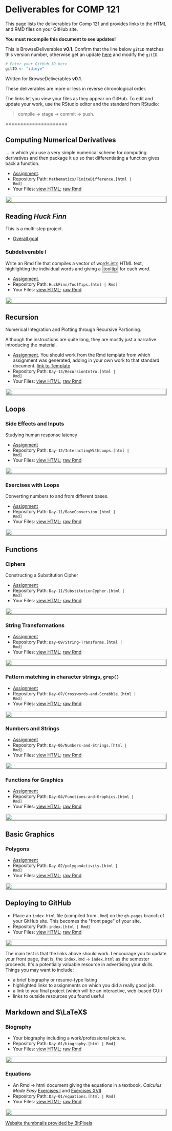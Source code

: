 # Deliverables for COMP 121

This page lists the deliverables for Comp 121 and provides links to the HTML and RMD files on your GitHub site. 

**You must recompile this document to see updates!**

This is BrowseDeliverables **v0.1**.  Confirm that the line below `gitID` matches this version number, otherwise get an update [here](http://dtkaplan.github.io/ScientificComputing/Assignments/BrowseDeliverables.Rmd) and modify the `gitID`.


```r
# Enter your GitHub ID here
gitID <- "idieye"
```



<style>
IMG.thumbpage {
    display: block;
    margin-left: auto;
    margin-right: auto;
    border-style: outset
    }
span.border {
border: thick solid #CCCCCC;
}
</style>
</style>

Written for BrowseDeliverables **v0.1**.


These deliverables are more or less in reverse chronological order.

The links let you view your files as they appear on GitHub.  To edit and update your work, use the RStudio editor and the standard from RStudio: 
> compile -> stage -> commit -> push.

=====================

## Computing Numerical Derivatives

... in which you use a very simple numerical scheme for computing derivatives and then package it up so that differentiating a function gives back a function.

* [Assignment](http://dtkaplan.github.io/ScientificComputing/Assignments/FiniteDifferenceDifferentiation.html).  
* Repository Path: <code>Mathematics/FiniteDifference.[html | Rmd]</code>
* Your Files: [view HTML](http://idieye.github.io/CS121-Work/Mathematics/FiniteDifference.html); [raw Rmd](http://idieye.github.io/CS121-Work/Mathematics/FiniteDifference.Rmd) 

<a href='http://idieye.github.io/CS121-Work/Mathematics/FiniteDifference.html'><img class='thumbpage' src='http://img.bitpixels.com/getthumbnail?code=75555&url=idieye.github.io/CS121-Work/Mathematics/FiniteDifference.html&size=200'></a>


## Reading *Huck Finn*

This is a multi-step project.

* [Overall goal](InteractiveHuckFinn.html)

### Subdeliverable I

Write an Rmd file that compiles a vector of words into HTML text, highlighting the individual words and giving a <span class="border" title="like this tooltip">tooltip</span> for each word.

* [Assignment](http://dtkaplan.github.io/ScientificComputing/Assignments/ToolTips.html).  
* Repository Path: <code>HuckFinn/ToolTips.[html | Rmd]</code>
* Your Files: [view HTML](http://idieye.github.io/CS121-Work/HuckFinn/ToolTips.html); [raw Rmd](http://idieye.github.io/CS121-Work/HuckFinn/ToolTips.Rmd) 

<a href='http://idieye.github.io/CS121-Work/HuckFinn/ToolTips.html'><img class='thumbpage' src='http://img.bitpixels.com/getthumbnail?code=75555&url=idieye.github.io/CS121-Work/HuckFinn/ToolTips.html&size=200'></a>


## Recursion

Numerical Integration and Plotting through Recursive Partioning.

Although the instructions are quite long, they are mostly just a narrative introducing the material.  

* [Assignment](http://dtkaplan.github.io/ScientificComputing/Assignments/RecursionIntro.html).  You should work from the Rmd template from which assignment was generated, adding in your own work to that standard document. [link to Template](http://dtkaplan.github.io/ScientificComputing/Assignments/RecursionIntro.Rmd)    
* Repository Path: <code>Day-13/RecursionIntro.[html | Rmd]</code>
* Your Files: [view HTML](http://idieye.github.io/CS121-Work/Day-13/RecursionIntro.html); [raw Rmd](http://idieye.github.io/CS121-Work/Day-13/RecursionIntro.Rmd) 

<a href='http://idieye.github.io/CS121-Work/Day-13/RecursionIntro.html'><img class='thumbpage' src='http://img.bitpixels.com/getthumbnail?code=75555&url=idieye.github.io/CS121-Work/Day-13/RecursionIntro.html&size=200'></a>


## Loops

### Side Effects and Inputs

Studying human response latency
* [Assignment](http://dtkaplan.github.io/ScientificComputing/Assignments/InteractingWithLoops.html)
* Repository Path: <code>Day-12/InteractingWithLoops.[html | Rmd]</code>
* Your Files: [view HTML](http://idieye.github.io/CS121-Work/Day-12/InteractingWithLoops.html); [raw Rmd](http://idieye.github.io/CS121-Work/Day-12/InteractingWithLoops.Rmd) 

<a href='http://idieye.github.io/CS121-Work/Day-12/InteractingWithLoops.html'><img class='thumbpage' src='http://img.bitpixels.com/getthumbnail?code=75555&url=idieye.github.io/CS121-Work/Day-12/InteractingWithLoops.html&size=200'></a>

### Exercises with Loops

Converting numbers to and from different bases.
* [Assignment](http://dtkaplan.github.io/ScientificComputing/Assignments/BaseConversion.html)
* Repository Path: <code>Day-11/BaseConversion.[html | Rmd]</code>
* Your Files: [view HTML](http://idieye.github.io/CS121-Work/Day-11/BaseConversion.html); [raw Rmd](http://idieye.github.io/CS121-Work/Day-11/BaseConversion.Rmd) 

<a href='http://idieye.github.io/CS121-Work/Day-11/BaseConversion.html'><img class='thumbpage' src='http://img.bitpixels.com/getthumbnail?code=75555&url=idieye.github.io/CS121-Work/Day-11/BaseConversion.html&size=200'></a>

## Functions

### Ciphers

Constructing a Substitution Cipher
* [Assignment](http://dtkaplan.github.io/ScientificComputing/Assignments/SubstitutionCypher.html)
* Repository Path: <code>Day-11/SubstitutionCypher.[html | Rmd]</code>
* Your Files: [view HTML](http://idieye.github.io/CS121-Work/Day-11/SubstitutionCypher.html); [raw Rmd](http://idieye.github.io/CS121-Work/Day-11/SubstitutionCypher.Rmd) 

<a href='http://idieye.github.io/CS121-Work/Day-11/SubstitutionCypher.html'><img class='thumbpage' src='http://img.bitpixels.com/getthumbnail?code=75555&url=idieye.github.io/CS121-Work/Day-11/SubstitutionCypher.html&size=200'></a>


### String Transformations
* [Assignment](http://dtkaplan.github.io/ScientificComputing/Assignments/stringTransforms.html)
* Repository Path: <code>Day-09/String-Transforms.[html | Rmd]</code>
* Your Files: [view HTML](http://idieye.github.io/CS121-Work/Day-09/String-Transforms.html); [raw Rmd](http://idieye.github.io/CS121-Work/Day-09/String-Transforms.Rmd) 

<a href='http://idieye.github.io/CS121-Work/Day-09/String-Transforms.html'><img class='thumbpage' src='http://img.bitpixels.com/getthumbnail?code=75555&url=idieye.github.io/CS121-Work/Day-09/String-Transforms.html&size=200'></a>

### Pattern matching in character strings, `grep()`

* [Assignment](http://dtkaplan.github.io/ScientificComputing/Assignments/Crosswords-and-Scrabble.html)
* Repository Path: <code>Day-07/Crosswords-and-Scrabble.[html | Rmd]</code>
* Your Files: [view HTML](http://idieye.github.io/CS121-Work/Day-07/Crosswords-and-Scrabble.html); [raw Rmd](http://idieye.github.io/CS121-Work/Day-07/Crosswords-and-Scrabble.Rmd) 

<a href='http://idieye.github.io/CS121-Work/Day-07/Crosswords-and-Scrabble.html'><img class='thumbpage' src='http://img.bitpixels.com/getthumbnail?code=75555&url=idieye.github.io/CS121-Work/Day-07/Crosswords-and-Scrabble.html&size=200'></a>

### Numbers and Strings

* [Assignment](http://dtkaplan.github.io/ScientificComputing/Assignments/Numbers-and-Strings.html)
* Repository Path: <code>Day-06/Numbers-and-Strings.[html | Rmd]</code>
* Your Files: [view HTML](http://idieye.github.io/CS121-Work/Day-06/Numbers-and-Strings.html); [raw Rmd](http://idieye.github.io/CS121-Work/Day-06/Numbers-and-Strings.Rmd) 

<a href='http://idieye.github.io/CS121-Work/Day-06/Numbers-and-Strings.html'><img class='thumbpage' src='http://img.bitpixels.com/getthumbnail?code=75555&url=idieye.github.io/CS121-Work/Day-06/Numbers-and-Strings.html&size=200'></a>

### Functions for Graphics

* [Assignment](http://dtkaplan.github.io/ScientificComputing/Assignments/Functions-and-Graphics.html)
* Repository Path: <code>Day-04/Functions-and-Graphics.[html | Rmd]</code>
* Your Files: [view HTML](http://idieye.github.io/CS121-Work/Day-04/Functions-and-Graphics.html); [raw Rmd](http://idieye.github.io/CS121-Work/Day-04/Functions-and-Graphics.Rmd) 

<a href='http://idieye.github.io/CS121-Work/Day-04/Functions-and-Graphics.html'><img class='thumbpage' src='http://img.bitpixels.com/getthumbnail?code=75555&url=idieye.github.io/CS121-Work/Day-04/Functions-and-Graphics.html&size=200'></a>

## Basic Graphics

### Polygons

* [Assignment](http://dtkaplan.github.io/ScientificComputing/Syllabus/Daily/Day-03/polygonActivity.html)
* Repository Path: <code>Day-02/polygonActivity.[html | Rmd]</code>
* Your Files: [view HTML](http://idieye.github.io/CS121-Work/Day-02/polygonActivity.html); [raw Rmd](http://idieye.github.io/CS121-Work/Day-02/polygonActivity.Rmd) 

<a href='http://idieye.github.io/CS121-Work/Day-02/polygonActivity.html'><img class='thumbpage' src='http://img.bitpixels.com/getthumbnail?code=75555&url=idieye.github.io/CS121-Work/Day-02/polygonActivity.html&size=200'></a>


## Deploying to GitHub

* Place an `index.html` file (compiled from `.Rmd`) on the `gh-pages` branch of your GitHub site.  This becomes the "front page" of your site.
* Repository Path: <code>index.[html | Rmd]</code>
* Your Files: [view HTML](http://idieye.github.io/CS121-Work/index.html); [raw Rmd](http://idieye.github.io/CS121-Work/index.Rmd) 

<a href='http://idieye.github.io/CS121-Work/index.html'><img class='thumbpage' src='http://img.bitpixels.com/getthumbnail?code=75555&url=idieye.github.io/CS121-Work/index.html&size=200'></a>

The main test is that the links above should work.
I encourage you to update your front page, that is, the `index.Rmd` -> `index.html` as the semester proceeds.  It's a potentially valuable resource in advertising your skills.  Things you may want to include:
* a brief biography or resume-type listing
* highlighted links to assignments on which you did a really good job.
* a link to you final project (which will be an interactive, web-based GUI)
* links to outside resources you found useful



## Markdown and $\LaTeX$

### Biography 

* Your biography including a work/professional picture.
* Repository Path: <code>Day-01/biography.[html | Rmd]</code>
* Your Files: [view HTML](http://idieye.github.io/CS121-Work/Day-01/biography.html); [raw Rmd](http://idieye.github.io/CS121-Work/Day-01/biography.Rmd) 

<a href='http://idieye.github.io/CS121-Work/Day-01/biography.html'><img class='thumbpage' src='http://img.bitpixels.com/getthumbnail?code=75555&url=idieye.github.io/CS121-Work/Day-01/biography.html&size=200'></a>

### Equations

* An Rmd -> html document giving the equations in a textbook.
*Calculus Made Easy* [Exercises I](https://play.google.com/books/reader?id=BrhBAAAAYAAJ&printsec=frontcover&output=reader&authuser=0&hl=en&pg=GBS.PA25) and [Exercises XVII](https://play.google.com/books/reader?id=BrhBAAAAYAAJ&printsec=frontcover&output=reader&authuser=0&hl=en&pg=GBS.PA205)
* Repository Path: <code>Day-01/equations.[html | Rmd]</code>
* Your Files: [view HTML](http://idieye.github.io/CS121-Work/Day-01/equations.html); [raw Rmd](http://idieye.github.io/CS121-Work/Day-01/equations.Rmd) 

<a href='http://idieye.github.io/CS121-Work/Day-01/equations.html'><img class='thumbpage' src='http://img.bitpixels.com/getthumbnail?code=75555&url=idieye.github.io/CS121-Work/Day-01/equations.html&size=200'></a>


<a href='http://www.bitpixels.com/'>Website thumbnails provided by BitPixels</a>

